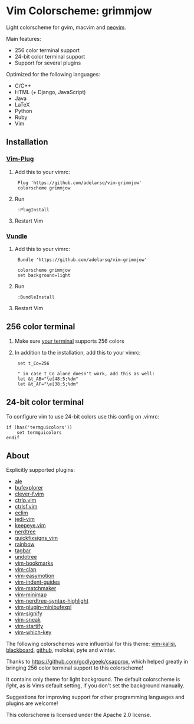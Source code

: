 # Vim Colorscheme: grimmjow

Light colorscheme for gvim, macvim and [neovim](https://github.com/neovim/neovim).

Main features:

* 256 color terminal support
* 24-bit color terminal support
* Support for several plugins

Optimized for the following languages:

* C/C++
* HTML (+ Django, JavaScript)
* Java
* LaTeX
* Python
* Ruby
* Vim

## Installation

### [Vim-Plug](https://github.com/junegunn/vim-plug)

1. Add this to your vimrc:

        Plug 'https://github.com/adelarsq/vim-grimmjow'
        colorscheme grimmjow

2. Run

        :PlugInstall

3. Restart Vim

### [Vundle](https://github.com/adelarsq/vim-grimmjow)

1. Add this to your vimrc:

        Bundle 'https://github.com/adelarsq/vim-grimmjow'

        colorscheme grimmjow
        set background=light

2. Run

        :BundleInstall

3. Restart Vim

## 256 color terminal

1. Make sure [your terminal](http://fedoraproject.org/wiki/Features/256_Color_Terminals#Terminal_256_color_support_list) supports 256 colors

2. In addition to the installation, add this to your vimrc:

        set t_Co=256

        " in case t_Co alone doesn't work, add this as well:
        let &t_AB="\e[48;5;%dm"
        let &t_AF="\e[38;5;%dm"

## 24-bit color terminal

To configure vim to use 24-bit colors use this config on .vimrc:

    if (has('termguicolors'))
        set termguicolors
    endif

## About

Explicitly supported plugins:

* [ale](https://github.com/w0rp/ale)
* [bufexplorer](https://github.com/jlanzarotta/bufexplorer)
* [clever-f.vim](https://github.com/rhysd/clever-f.vim)
* [ctrlp.vim](https://github.com/kien/ctrlp.vim)
* [ctrlsf.vim](https://github.com/dyng/ctrlsf.vim)
* [eclim](https://github.com/ervandew/eclim)
* [jedi-vim](https://github.com/davidhalter/jedi-vim)
* [keepeye.vim](https://github.com/soywod/keepeye.vim)
* [nerdtree](https://github.com/scrooloose/nerdtree)
* [quickfixsigns_vim](https://github.com/tomtom/quickfixsigns_vim)
* [rainbow](https://github.com/luochen1990/rainbow)
* [tagbar](https://github.com/majutsushi/tagbar)
* [undotree](https://github.com/mbbill/undotree)
* [vim-bookmarks](https://github.com/MattesGroeger/vim-bookmarks)
* [vim-clap](https://github.com/liuchengxu/vim-clap)
* [vim-easymotion](https://github.com/Lokaltog/vim-easymotion)
* [vim-indent-guides](https://github.com/nathanaelkane/vim-indent-guides)
* [vim-matchmaker](https://github.com/qstrahl/vim-matchmaker)
* [vim-minimap](https://github.com/severin-lemaignan/vim-minimap)
* [vim-nerdtree-syntax-highlight](https://github.com/tiagofumo/vim-nerdtree-syntax-highlight)
* [vim-plugin-minibufexpl](https://github.com/weynhamz/vim-plugin-minibufexpl)
* [vim-signify](https://github.com/mhinz/vim-signify)
* [vim-sneak](https://github.com/justinmk/vim-sneak)
* [vim-startify](https://github.com/mhinz/vim-startify)
* [vim-which-key](https://github.com/liuchengxu/vim-which-key)

The following colorschemes were influential for this theme: [vim-kalisi](https://github.com/freeo/vim-kalisi), [blackboard](https://github.com/lisposter/vim-blackboard), [github](https://github.com/endel/vim-github-colorscheme), molokai, pyte and winter.

Thanks to https://github.com/godlygeek/csapprox, which helped greatly in
bringing 256 color terminal support to this colorscheme!

It contains only theme for light background.
The default colorscheme is *light*, as is Vims default setting, if you don't set the background manually.

Suggestions for improving support for other programming languages and plugins are welcome!

This colorscheme is licensed under the Apache 2.0 license.

